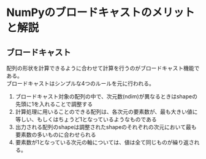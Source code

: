 # NumPyのブロードキャストのメリットと解説

## ブロードキャスト

配列の形状を計算できるように合わせて計算を行うのがブロードキャスト機能である。  
ブロードキャストはシンプルな4つのルールを元に行われる。

1. ブロードキャスト対象の配列の中で、次元数(ndim)が異なるときはshapeの先頭に1を入れることで調整する
2. 計算処理に用いることのできる配列は、各次元の要素数が、最も大きい値に等しい、もしくはちょうど1となっているようなものである
3. 出力される配列のshapeは調整されたshapeのそれぞれの次元において最も要素数の多いものに合わせられる
4. 要素数が1となっている次元の軸については、値は全て同じものが繰り返される。
